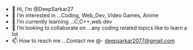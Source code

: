 - 👋 Hi, I’m @DeepSarkar27
- 👀 I’m interested in ...Coding, Web_Dev, Video Games, Anime
- 🌱 I’m currently learning ...C,C++,web dev
- 💞️ I’m looking to collaborate on ...any coding related topics like to learn a lot
- 📫 How to reach me ...Contact me @- deepsarkar2077@gmail.com

<!---
DeepSarkar27/DeepSarkar27 is a ✨ special ✨ repository because its `README.md` (this file) appears on your GitHub profile.
You can click the Preview link to take a look at your changes.
--->
